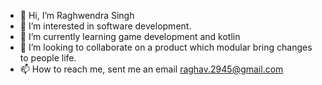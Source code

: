 - 👋 Hi, I’m Raghwendra Singh
- 👀 I’m interested in software development. 
- 🌱 I’m currently learning game development and kotlin
- 💞️ I’m looking to collaborate on a product which modular bring changes to people life.
- 📫 How to reach me, sent me an email raghav.2945@gmail.com

<!---
raghav2945/raghav2945 is a ✨ special ✨ repository because its `README.md` (this file) appears on your GitHub profile.
You can click the Preview link to take a look at your changes.
--->
